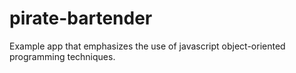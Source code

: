 # pirate-bartender
Example app that emphasizes the use of javascript object-oriented programming techniques.
